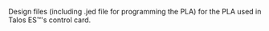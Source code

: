 Design files (including .jed file for programming the PLA) for the PLA used in Talos ES™'s control card.
